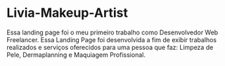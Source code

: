 # Livia-Makeup-Artist
Essa landing page foi o meu primeiro trabalho como Desenvolvedor Web Freelancer. Essa Landing Page foi desenvolvida a fim de exibir trabalhos realizados e serviços oferecidos para uma pessoa que faz: Limpeza de Pele, Dermaplanning e Maquiagem Profissional.
